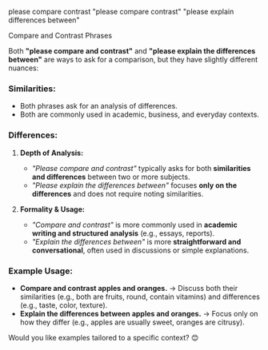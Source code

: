 please compare contrast "please compare contrast" "please explain differences between"

Compare and Contrast Phrases

Both **"please compare and contrast"** and **"please explain the differences between"** are ways to ask for a comparison, but they have slightly different nuances:  

### **Similarities:**  
- Both phrases ask for an analysis of differences.  
- Both are commonly used in academic, business, and everyday contexts.  

### **Differences:**  
1. **Depth of Analysis:**  
   - *"Please compare and contrast"* typically asks for both **similarities and differences** between two or more subjects.  
   - *"Please explain the differences between"* focuses **only on the differences** and does not require noting similarities.  

2. **Formality & Usage:**  
   - *"Compare and contrast"* is more commonly used in **academic writing and structured analysis** (e.g., essays, reports).  
   - *"Explain the differences between"* is more **straightforward and conversational**, often used in discussions or simple explanations.  

### **Example Usage:**  
- **Compare and contrast apples and oranges.** → Discuss both their similarities (e.g., both are fruits, round, contain vitamins) and differences (e.g., taste, color, texture).  
- **Explain the differences between apples and oranges.** → Focus only on how they differ (e.g., apples are usually sweet, oranges are citrusy).  

Would you like examples tailored to a specific context? 😊
